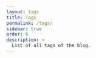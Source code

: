 ```yaml
---
layout: tags
title: Tags
permalink: /tags/
sidebar: true
order: 6
description: >
  List of all tags of the blog.
---
```

